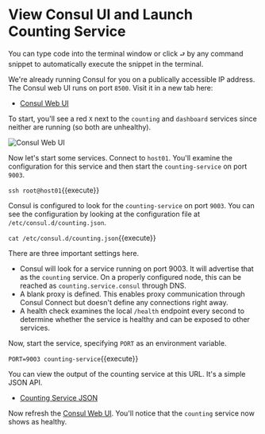 # View Consul UI and Launch Counting Service

You can type code into the terminal window or click `⮐` by any command snippet to automatically execute the snippet in the terminal.

We're already running Consul for you on a publically accessible IP address. The Consul web UI runs on port `8500`. Visit it in a new tab here:

- [Consul Web UI](https://[[HOST_SUBDOMAIN]]-8500-[[KATACODA_HOST]].environments.katacoda.com/)

To start, you'll see a red `X` next to the `counting` and `dashboard` services since neither are running (so both are unhealthy).

<img src="https://s3-us-west-1.amazonaws.com/education-yh/consul-connect/images/1-1-web-ui.png" alt="Consul Web UI" title="Consul Web UI">

Now let's start some services. Connect to `host01`. You'll examine the configuration for this service and then start the `counting-service` on port `9003`.

`ssh root@host01`{{execute}}

Consul is configured to look for the `counting-service` on port `9003`. You can see the configuration by looking at the configuration file at `/etc/consul.d/counting.json`.

`cat /etc/consul.d/counting.json`{{execute}}

There are three important settings here.

* Consul will look for a service running on port 9003. It will advertise that as the `counting` service. On a properly configured node, this can be reached as `counting.service.consul` through DNS.
* A blank proxy is defined. This enables proxy communication through Consul Connect but doesn't define any connections right away.
* A health check examines the local `/health` endpoint every second to determine whether the service is healthy and can be exposed to other services.

Now, start the service, specifying `PORT` as an environment variable.

`PORT=9003 counting-service`{{execute}}

You can view the output of the counting service at this URL. It's a simple JSON API.

- [Counting Service JSON](https://[[HOST_SUBDOMAIN]]-9003-[[KATACODA_HOST]].environments.katacoda.com/)

Now refresh the [Consul Web UI](https://[[HOST_SUBDOMAIN]]-8500-[[KATACODA_HOST]].environments.katacoda.com/). You'll notice that the `counting` service now shows as healthy.
